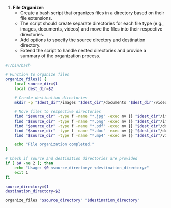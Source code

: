 1. **File Organizer:**
   - Create a bash script that organizes files in a directory based on their file extensions.
   - The script should create separate directories for each file type (e.g., images, documents, videos) and move the files into their respective directories.
   - Add options to specify the source directory and destination directory.
   - Extend the script to handle nested directories and provide a summary of the organization process.


```bash
#!/bin/bash

# Function to organize files
organize_files() {
    local source_dir=$1
    local dest_dir=$2

    # Create destination directories
    mkdir -p "$dest_dir"/images "$dest_dir"/documents "$dest_dir"/videos

    # Move files to respective directories
    find "$source_dir" -type f -name "*.jpg" -exec mv {} "$dest_dir"/images \;
    find "$source_dir" -type f -name "*.png" -exec mv {} "$dest_dir"/images \;
    find "$source_dir" -type f -name "*.pdf" -exec mv {} "$dest_dir"/documents \;
    find "$source_dir" -type f -name "*.doc" -exec mv {} "$dest_dir"/documents \;
    find "$source_dir" -type f -name "*.mp4" -exec mv {} "$dest_dir"/videos \;

    echo "File organization completed."
}

# Check if source and destination directories are provided
if [ $# -ne 2 ]; then
    echo "Usage: $0 <source_directory> <destination_directory>"
    exit 1
fi

source_directory=$1
destination_directory=$2

organize_files "$source_directory" "$destination_directory"
```